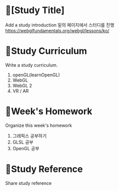 # 📕[Study Title]
Add a study introduction
밑의 페이지에서 스터디를 진행
https://webglfundamentals.org/webgl/lessons/ko/

# 📝Study Curriculum
Write a study curriculum.
1. openGL(learnOpenGL)
2. WebGL
3. WebGL 2
4. VR / AR

# 📅Week's Homework
Organize this week's homework
1. 그래픽스 공부하기
2. GLSL 공부
3. OpenGL 공부

# 📑Study Reference
Share study reference


